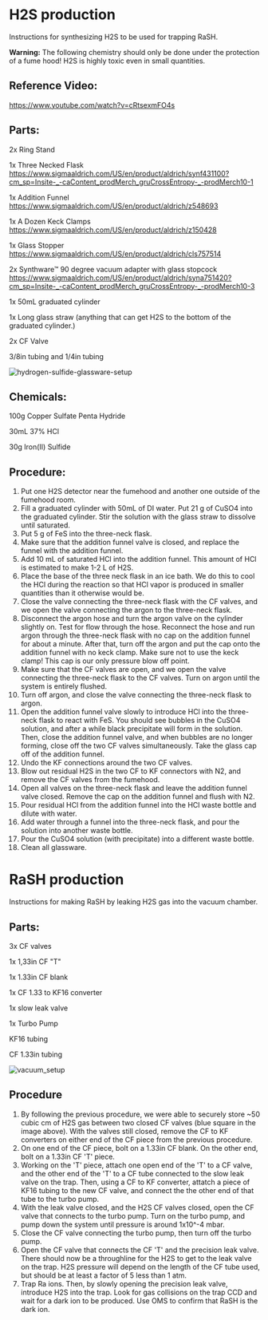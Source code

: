 # H2S production
Instructions for synthesizing H2S to be used for trapping RaSH.

**Warning:** The following chemistry should only be done under the protection of a fume hood! H2S is highly toxic even in small quantities.
## Reference Video: 
https://www.youtube.com/watch?v=cRtsexmFO4s

## Parts: 

2x Ring Stand

1x Three Necked Flask https://www.sigmaaldrich.com/US/en/product/aldrich/synf431100?cm_sp=Insite-_-caContent_prodMerch_gruCrossEntropy-_-prodMerch10-1

1x Addition Funnel https://www.sigmaaldrich.com/US/en/product/aldrich/z548693

1x A Dozen Keck Clamps https://www.sigmaaldrich.com/US/en/product/aldrich/z150428

1x Glass Stopper https://www.sigmaaldrich.com/US/en/product/aldrich/cls757514

2x Synthware™ 90 degree vacuum adapter with glass stopcock https://www.sigmaaldrich.com/US/en/product/aldrich/syna751420?cm_sp=Insite-_-caContent_prodMerch_gruCrossEntropy-_-prodMerch10-3

1x 50mL graduated cylinder

1x Long glass straw (anything that can get H2S to the bottom of the graduated cylinder.)

2x CF Valve

3/8in tubing and 1/4in tubing

![hydrogen-sulfide-glassware-setup](https://user-images.githubusercontent.com/59063892/124081631-a3ecea80-da00-11eb-8b3f-7feb92d45f9f.jpg)
## Chemicals:

100g Copper Sulfate Penta Hydride

30mL 37% HCl

30g Iron(II) Sulfide

## Procedure:

1) Put one H2S detector near the fumehood and another one outside of the fumehood room.
2) Fill a graduated cylinder with 50mL of DI water. Put 21 g of CuSO4 into the graduated cylinder. Stir the solution with the glass straw to dissolve until saturated.
3) Put 5 g of FeS into the three-neck flask.
4) Make sure that the addition funnel valve is closed, and replace the funnel with the addition funnel.
5) Add 10 mL of saturated HCl into the addition funnel. This amount of HCl is estimated to make 1-2 L of H2S.
6) Place the base of the three neck flask in an ice bath. We do this to cool the HCl during the reaction so that HCl vapor is produced in smaller quantities than it otherwise would be.
7) Close the valve connecting the three-neck flask with the CF valves, and we open the valve connecting the argon to the three-neck flask.
8) Disconnect the argon hose and turn the argon valve on the cylinder slightly on. Test for flow through the hose. Reconnect the hose and run argon through the three-neck flask with no cap on the addition funnel for about a minute. After that, turn off the argon and put the cap onto the addition funnel with no keck clamp. Make sure not to use the keck clamp! This cap is our only pressure blow off point. 
9) Make sure that the CF valves are open, and we open the valve connecting the three-neck flask to the CF valves. Turn on argon until the system is entirely flushed.
10) Turn off argon, and close the valve connecting the three-neck flask to argon.
11) Open the addition funnel valve slowly to introduce HCl into the three-neck flask to react with FeS. You should see bubbles in the CuSO4 solution, and after a while black precipitate will form in the solution. Then, close the addition funnel valve, and when bubbles are no longer forming, close off the two CF valves simultaneously. Take the glass cap off of the addition funnel.
12) Undo the KF connections around the two CF valves.
13) Blow out residual H2S in the two CF to KF connectors with N2, and remove the CF valves from the fumehood.
14) Open all valves on the three-neck flask and leave the addition funnel valve closed. Remove the cap on the addition funnel and flush with N2.
15) Pour residual HCl from the addition funnel into the HCl waste bottle and dilute with water.
16) Add water through a funnel into the three-neck flask, and pour the solution into another waste bottle.
17) Pour the CuSO4 solution (with precipitate) into a different waste bottle.
18) Clean all glassware.


# RaSH production
Instructions for making RaSH by leaking H2S gas into the vacuum chamber.

## Parts: 

3x CF valves

1x 1,33in CF "T"

1x 1.33in CF blank

1x CF 1.33 to KF16 converter

1x slow leak valve

1x Turbo Pump

KF16 tubing

CF 1.33in tubing

![vacuum_setup](https://user-images.githubusercontent.com/59063892/124167948-5781c900-da59-11eb-8e74-a0573aa6c747.png)

## Procedure
1) By following the previous procedure, we were able to securely store ~50 cubic cm of H2S gas between two closed CF valves (blue square in the image above). With the valves still closed, remove the CF to KF converters on either end of the CF piece from the previous procedure. 
2) On one end of the CF piece, bolt on a 1.33in CF blank. On the other end, bolt on a 1.33in CF 'T' piece. 
3) Working on the 'T' piece, attach one open end of the 'T' to a CF valve, and the other end of the 'T' to a CF tube connected to the slow leak valve on the trap. Then, using a CF to KF converter, attatch a piece of KF16 tubing to the new CF valve, and connect the the other end of that tube to the turbo pump. 
4) With the leak valve closed, and the H2S CF valves closed, open the CF valve that connects to the turbo pump. Turn on the turbo pump, and pump down the system until pressure is around 1x10^-4 mbar. 
5) Close the CF valve connecting the turbo pump, then turn off the turbo pump. 
6) Open the CF valve that connects the CF 'T' and the precision leak valve. There should now be a throughline for the H2S to get to the leak valve on the trap. H2S pressure will depend on the length of the CF tube used, but should be at least a factor of 5 less than 1 atm. 
7) Trap Ra ions. Then, by slowly opening the precision leak valve, introduce H2S into the trap. Look for gas collisions on the trap CCD and wait for a dark ion to be produced. Use OMS to confirm that RaSH is the dark ion. 

